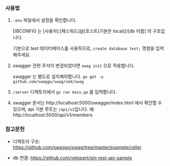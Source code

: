 ### 사용법

1. `.env` 파일에서 설정을 확인합니다.

    DBCONFIG 는 [사용자]:[패스워드]@[호스트(기본은 local)]/[db 이름] 의 구조입니다.

    기본으로 test 데이터베이스를 사용하므로, `create database test;` 명령을 입력해주세요.

2. swagger 관련 주석이 변경되었다면 `swag init` 으로 적용합니다.

    swagger 는 별도로 설치해야합니다. `go get -u github.com/swaggo/swag/cmd/swag`

3. `/server` 디렉토리에서 `go run main.go` 를 입력합니다.

4. swagger 문서는 http://localhost:5000/swagger/index.html 에서 확인할 수 있으며, api 기본 루트는 `/api/v1`입니다. 예: http://localhost:5000/api/v1/members


### 참고문헌

* 디렉토리 구조: https://github.com/swaggo/swag/tree/master/example/celler

* db 연결: https://github.com/velopert/gin-rest-api-sample